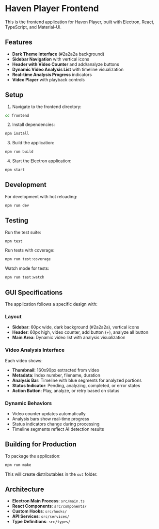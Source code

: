 # Haven Player Frontend

This is the frontend application for Haven Player, built with Electron, React, TypeScript, and Material-UI.

## Features

- **Dark Theme Interface** (#2a2a2a background)
- **Sidebar Navigation** with vertical icons
- **Header with Video Counter** and add/analyze buttons
- **Dynamic Video Analysis List** with timeline visualization
- **Real-time Analysis Progress** indicators
- **Video Player** with playback controls

## Setup

1. Navigate to the frontend directory:
```bash
cd frontend
```

2. Install dependencies:
```bash
npm install
```

3. Build the application:
```bash
npm run build
```

4. Start the Electron application:
```bash
npm start
```

## Development

For development with hot reloading:
```bash
npm run dev
```

## Testing

Run the test suite:
```bash
npm test
```

Run tests with coverage:
```bash
npm run test:coverage
```

Watch mode for tests:
```bash
npm run test:watch
```

## GUI Specifications

The application follows a specific design with:

### Layout
- **Sidebar**: 60px wide, dark background (#2a2a2a), vertical icons
- **Header**: 60px high, video counter, add button (+), analyze all button
- **Main Area**: Dynamic video list with analysis visualization

### Video Analysis Interface
Each video shows:
- **Thumbnail**: 160x90px extracted from video
- **Metadata**: Index number, filename, duration
- **Analysis Bar**: Timeline with blue segments for analyzed portions
- **Status Indicator**: Pending, analyzing, completed, or error states
- **Action Button**: Play, analyze, or retry based on status

### Dynamic Behaviors
- Video counter updates automatically
- Analysis bars show real-time progress
- Status indicators change during processing
- Timeline segments reflect AI detection results

## Building for Production

To package the application:
```bash
npm run make
```

This will create distributables in the `out` folder.

## Architecture

- **Electron Main Process**: `src/main.ts`
- **React Components**: `src/components/`
- **Custom Hooks**: `src/hooks/`
- **API Services**: `src/services/`
- **Type Definitions**: `src/types/` 